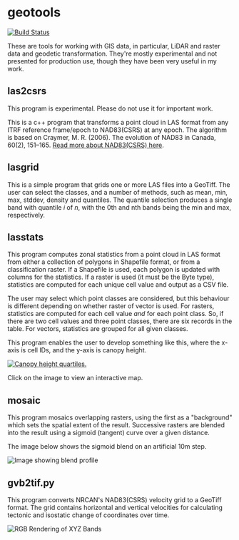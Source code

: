 # geotools

[![Build Status](https://travis-ci.org/rskelly/geotools.svg?branch=big_refactor)](https://travis-ci.org/rskelly/geotools)

These are tools for working with GIS data, in particular, LiDAR and raster data and geodetic transformation. They're mostly experimental and not presented for production use, though they have been very useful in my work.

## las2csrs

This program is experimental. Please do not use it for important work.

This is a c++ program that transforms a point cloud in LAS format from any ITRF reference frame/epoch to NAD83(CSRS) at any epoch. The algorithm is based on Craymer, M. R. (2006). The evolution of NAD83 in Canada, 60(2), 151–165. [Read more about NAD83(CSRS) here](http://www.nrcan.gc.ca/earth-sciences/geomatics/geodetic-reference-systems/9052).

## lasgrid

This is a simple program that grids one or more LAS files into a GeoTiff. The user can select the classes, and a number of methods, such as mean, min, max, stddev, density and quantiles. The quantile selection produces a single band with quantile *i* of *n*, with the 0th and nth bands being the min and max, respectively.

## lasstats

This program computes zonal statistics from a point cloud in LAS format from either a collection of polygons in Shapefile format, or from a classification raster. If a Shapefile is used, each polygon is updated with columns for the statistics. If a raster is used (it must be the Byte type), statistics are computed for each unique cell value and output as a CSV file.

The user may select which point classes are considered, but this behaviour is different depending on whether raster of vector is used. For rasters, statistics are computed for each cell value *and* for each point class. So, if there are two cell values and three point classes, there are six records in the table. For vectors, statistics are grouped for all given classes.

This program enables the user to develop something like this, where the x-axis is cell IDs, and the y-axis is canopy height.

[![Canopy height quartiles.](http://dijital.ca/files/geotools/lasstats.jpg)](http://dijital.ca/files/geotools/lasstats.html)

Click on the image to view an interactive map.

## mosaic

This program mosaics overlapping rasters, using the first as a "background" which sets the spatial extent of the result. Successive rasters
are blended into the result using a sigmoid (tangent) curve over a given distance.

The image below shows the sigmoid blend on an artificial 10m step.

![Image showing blend profile](http://dijital.ca/files/geotools/mosaic.png) 
 
## gvb2tif.py

This program converts NRCAN's NAD83(CSRS) velocity grid to a GeoTiff format. The grid contains horizontal and 
vertical velocities for calculating tectonic and isostatic change of coordinates over time.

![RGB Rendering of XYZ Bands](http://dijital.ca/img/gvb2.jpg "RGB Rendering of XYZ Bands")

